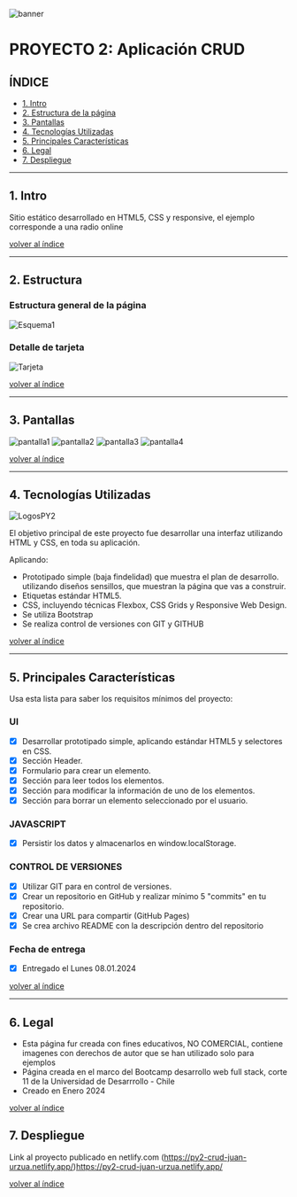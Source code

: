 ![banner](https://github.com/jmurzuar/PY2-CRUD_APP/assets/84281899/d2a1342c-b03b-4381-8214-ae5d5b0faad9)

# PROYECTO 2: Aplicación CRUD

## **ÍNDICE**

* [1. Intro](#1-intro)
* [2. Estructura de la página](#2-Estructura)
* [3. Pantallas](#3-Pantallas)
* [4. Tecnologías Utilizadas](#4-Tecnologías-Utilizadas)
* [5. Principales Características](#5-Principales-Características)
* [6. Legal](#6-Legal)
* [7. Despliegue](#7-Despliegue)
  
****

## 1. Intro

Sitio estático desarrollado en HTML5, CSS y responsive, el ejemplo corresponde a una radio online 

[volver al índice](#ÍNDICE)
****

## 2. Estructura

### Estructura general de la página
![Esquema1](https://github.com/jmurzuar/PY2-CRUD_APP/assets/84281899/1d4ce7d7-55d2-4cb7-b143-7ae34e6cff7c)

### Detalle de tarjeta
![Tarjeta](https://github.com/jmurzuar/PY2-CRUD_APP/assets/84281899/c9e01f4d-a6a3-453d-9138-e414c16a0b49)


[volver al índice](#ÍNDICE)
****

## 3. Pantallas
![pantalla1](https://github.com/jmurzuar/PY1-Landing-Venta/assets/84281899/c199114b-562b-4b64-b51e-e7a800ed515a)
![pantalla2](https://github.com/jmurzuar/PY1-Landing-Venta/assets/84281899/a6ac07a8-01a9-4400-821c-b952497b69d1)
![pantalla3](https://github.com/jmurzuar/PY1-Landing-Venta/assets/84281899/0c945321-9a40-453f-bcdc-4e52fa14602d)
![pantalla4](https://github.com/jmurzuar/PY1-Landing-Venta/assets/84281899/b26bc1a3-57b8-4f65-8516-8ff50ebf9e90)


[volver al índice](#ÍNDICE)
****

## 4. Tecnologías Utilizadas

![LogosPY2](https://github.com/jmurzuar/PY2-CRUD_APP/assets/84281899/5d54e0d3-1f04-4bc6-a398-39a322473b0d)


El objetivo principal de este proyecto fue desarrollar una interfaz utilizando HTML y CSS, en toda su aplicación.

Aplicando:

- Prototipado simple (baja findelidad) que muestra el plan de desarrollo. utilizando diseños sensillos, que muestran la página que vas a construir.
- Etiquetas estándar HTML5.
- CSS, incluyendo técnicas Flexbox, CSS Grids y Responsive Web Design.
- Se utiliza Bootstrap
- Se realiza control de versiones con GIT y GITHUB

[volver al índice](#ÍNDICE)
****

## 5. Principales Características

Usa esta lista para saber los requisitos mínimos del proyecto:

### UI

- [X] Desarrollar prototipado simple, aplicando estándar HTML5 y selectores en CSS.
- [X] Sección Header.
- [X] Formulario para crear un elemento.
- [X] Sección para leer todos los elementos.
- [X] Sección para modificar la información de uno de los elementos.
- [X] Sección para borrar un elemento seleccionado por el usuario.

### JAVASCRIPT
- [X] Persistir los datos y almacenarlos en window.localStorage.

### CONTROL DE VERSIONES
- [X] Utilizar GIT para en control de versiones.
- [X] Crear un repositorio en GitHub y realizar mínimo 5 "commits" en tu repositorio.
- [X] Crear una URL para compartir (GitHub Pages)
- [X] Se crea archivo README con la descripción dentro del repositorio

### Fecha de entrega
- [X] Entregado el Lunes 08.01.2024

[volver al índice](#ÍNDICE)
****

## 6. Legal

- Esta página fur creada con fines educativos, NO COMERCIAL, contiene imagenes con derechos de autor que se han utilizado solo para ejemplos
- Página creada en el marco del Bootcamp desarrollo web full stack, corte 11 de la Universidad de Desarrrollo - Chile
- Creado en Enero 2024
  
[volver al índice](#ÍNDICE)

## 7. Despliegue

Link al proyecto publicado en netlify.com (https://py2-crud-juan-urzua.netlify.app/)https://py2-crud-juan-urzua.netlify.app/

[volver al índice](#ÍNDICE)
